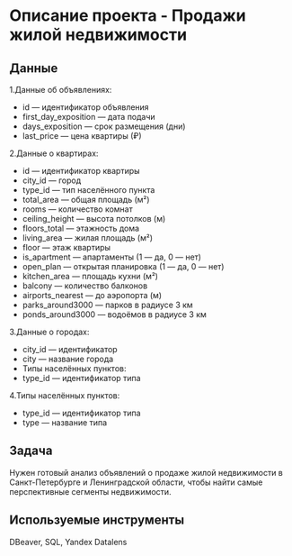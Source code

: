 # Описание проекта  - Продажи жилой недвижимости
## Данные
1.Данные об объявлениях:

  - id — идентификатор объявления
  - first_day_exposition — дата подачи
  - days_exposition — срок размещения (дни)
  - last_price — цена квартиры (₽)

2.Данные о квартирах:

  - id — идентификатор квартиры
  - city_id — город
  - type_id — тип населённого пункта
  - total_area — общая площадь (м²)
  - rooms — количество комнат
  - ceiling_height — высота потолков (м)
  - floors_total — этажность дома
  - living_area — жилая площадь (м²)
  - floor — этаж квартиры
  - is_apartment — апартаменты (1 — да, 0 — нет)
  - open_plan — открытая планировка (1 — да, 0 — нет)
  - kitchen_area — площадь кухни (м²)
  - balcony — количество балконов
  - airports_nearest — до аэропорта (м)
  - parks_around3000 — парков в радиусе 3 км
  - ponds_around3000 — водоёмов в радиусе 3 км

3.Данные о городах:

  - city_id — идентификатор
  - city — название города
  - Типы населённых пунктов:
  - type_id — идентификатор типа

4.Типы населённых пунктов:
  - type_id — идентификатор типа
  - type — название типа
## Задача
Нужен готовый анализ объявлений о продаже жилой недвижимости в Санкт-Петербурге и Ленинградской области, чтобы найти самые перспективные сегменты недвижимости.
## Используемые инструменты
DBeaver, SQL, Yandex Datalens
